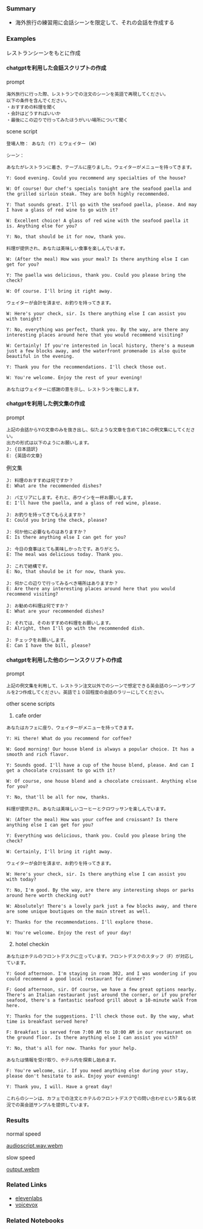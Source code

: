 ### Summary
- 海外旅行の練習用に会話シーンを限定して、それの会話を作成する

### Examples
レストランシーンをもとに作成

#### chatgptを利用した会話スクリプトの作成

prompt
```
海外旅行に行った際、レストランでの注文のシーンを英語で再現してください。
以下の条件を含んでください。
・おすすめの料理を聞く
・会計はどうすればいいか
・最後にこの辺りで行ってみたほうがいい場所について聞く
```

scene script
```
登場人物： あなた (Y) とウェイター (W)

シーン：

あなたがレストランに着き、テーブルに座りました。ウェイターがメニューを持ってきます。

Y: Good evening. Could you recommend any specialties of the house?

W: Of course! Our chef's specials tonight are the seafood paella and the grilled sirloin steak. They are both highly recommended.

Y: That sounds great. I'll go with the seafood paella, please. And may I have a glass of red wine to go with it?

W: Excellent choice! A glass of red wine with the seafood paella it is. Anything else for you?

Y: No, that should be it for now, thank you.

料理が提供され、あなたは美味しい食事を楽しんでいます。

W: (After the meal) How was your meal? Is there anything else I can get for you?

Y: The paella was delicious, thank you. Could you please bring the check?

W: Of course. I'll bring it right away.

ウェイターが会計を済ませ、お釣りを持ってきます。

W: Here's your check, sir. Is there anything else I can assist you with tonight?

Y: No, everything was perfect, thank you. By the way, are there any interesting places around here that you would recommend visiting?

W: Certainly! If you're interested in local history, there's a museum just a few blocks away, and the waterfront promenade is also quite beautiful in the evening.

Y: Thank you for the recommendations. I'll check those out.

W: You're welcome. Enjoy the rest of your evening!

あなたはウェイターに感謝の意を示し、レストランを後にします。
```

#### chatgptを利用した例文集の作成
prompt
```
上記の会話からYの文章のみを抜き出し、似たような文章を含めて10この例文集にしてください。
出力の形式は以下のようにお願いします。
J: {日本語訳}
E: {英語の文章}
```

例文集
```
J: 料理のおすすめは何ですか？
E: What are the recommended dishes?

J: パエリアにします。それと、赤ワインを一杯お願いします。
E: I'll have the paella, and a glass of red wine, please.

J: お釣りを持ってきてもらえますか？
E: Could you bring the check, please?

J: 何か他に必要なものはありますか？
E: Is there anything else I can get for you?

J: 今日の食事はとても美味しかったです。ありがとう。
E: The meal was delicious today. Thank you.

J: これで結構です。
E: No, that should be it for now, thank you.

J: 何かこの辺りで行ってみるべき場所はありますか？
E: Are there any interesting places around here that you would recommend visiting?

J: お勧めの料理は何ですか？
E: What are your recommended dishes?

J: それでは、そのおすすめの料理をお願いします。
E: Alright, then I'll go with the recommended dish.

J: チェックをお願いします。
E: Can I have the bill, please?
```

#### chatgptを利用した他のシーンスクリプトの作成
prompt
```
上記の例文集を利用して、レストラン注文以外でのシーンで想定できる英会話のシーンサンプルを2つ作成してください。英語で１０回程度の会話のラリーにしてください。
```

other scene scripts

1. cafe order
```
あなたはカフェに座り、ウェイターがメニューを持ってきます。

Y: Hi there! What do you recommend for coffee?

W: Good morning! Our house blend is always a popular choice. It has a smooth and rich flavor.

Y: Sounds good. I'll have a cup of the house blend, please. And can I get a chocolate croissant to go with it?

W: Of course, one house blend and a chocolate croissant. Anything else for you?

Y: No, that'll be all for now, thanks.

料理が提供され、あなたは美味しいコーヒーとクロワッサンを楽しんでいます。

W: (After the meal) How was your coffee and croissant? Is there anything else I can get for you?

Y: Everything was delicious, thank you. Could you please bring the check?

W: Certainly, I'll bring it right away.

ウェイターが会計を済ませ、お釣りを持ってきます。

W: Here's your check, sir. Is there anything else I can assist you with today?

Y: No, I'm good. By the way, are there any interesting shops or parks around here worth checking out?

W: Absolutely! There's a lovely park just a few blocks away, and there are some unique boutiques on the main street as well.

Y: Thanks for the recommendations. I'll explore those.

W: You're welcome. Enjoy the rest of your day!
```

2. hotel checkin
```
あなたはホテルのフロントデスクに立っています。フロントデスクのスタッフ（F）が対応しています。

Y: Good afternoon. I'm staying in room 302, and I was wondering if you could recommend a good local restaurant for dinner?

F: Good afternoon, sir. Of course, we have a few great options nearby. There's an Italian restaurant just around the corner, or if you prefer seafood, there's a fantastic seafood grill about a 10-minute walk from here.

Y: Thanks for the suggestions. I'll check those out. By the way, what time is breakfast served here?

F: Breakfast is served from 7:00 AM to 10:00 AM in our restaurant on the ground floor. Is there anything else I can assist you with?

Y: No, that's all for now. Thanks for your help.

あなたは情報を受け取り、ホテル内を探索し始めます。

F: You're welcome, sir. If you need anything else during your stay, please don't hesitate to ask. Enjoy your evening!

Y: Thank you, I will. Have a great day!

これらのシーンは、カフェでの注文とホテルのフロントデスクでの問い合わせという異なる状況での英会話サンプルを提供しています。
```

### Results

normal speed

[audioscript.wav.webm](https://github.com/softmurata/generative-ai-handsbook/assets/67137475/a89b4e2e-be26-4b4c-9998-81768414043d)


slow speed


[output.webm](https://github.com/softmurata/generative-ai-handsbook/assets/67137475/28e4c4f9-d476-4bdd-bdb2-6691de50d0c8)



### Related Links
- [elevenlabs](https://github.com/elevenlabs/elevenlabs-python)
- [voicevox](https://voicevox.hiroshiba.jp/)

### Related Notebooks
